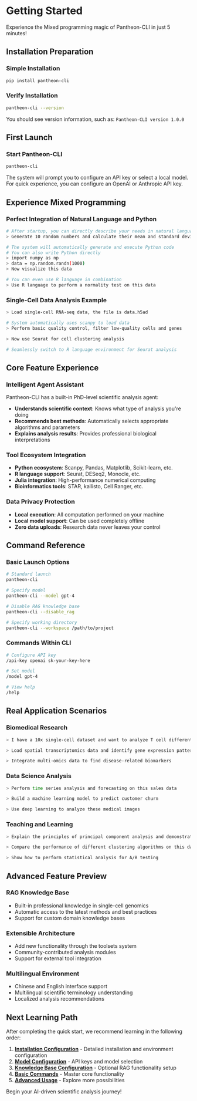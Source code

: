 # Getting Started

Experience the Mixed programming magic of Pantheon-CLI in just 5 minutes!

## Installation Preparation

### Simple Installation
```bash
pip install pantheon-cli
```

### Verify Installation
```bash
pantheon-cli --version
```

You should see version information, such as: `Pantheon-CLI version 1.0.0`

## First Launch

### Start Pantheon-CLI
```bash
pantheon-cli
```

The system will prompt you to configure an API key or select a local model. For quick experience, you can configure an OpenAI or Anthropic API key.

## Experience Mixed Programming

### Perfect Integration of Natural Language and Python
```bash
# After startup, you can directly describe your needs in natural language
> Generate 10 random numbers and calculate their mean and standard deviation

# The system will automatically generate and execute Python code
# You can also write Python directly
> import numpy as np
> data = np.random.randn(1000)
> Now visualize this data

# You can even use R language in combination
> Use R language to perform a normality test on this data
```

### Single-Cell Data Analysis Example
```bash
> Load single-cell RNA-seq data, the file is data.h5ad

# System automatically uses scanpy to load data
> Perform basic quality control, filter low-quality cells and genes

> Now use Seurat for cell clustering analysis

# Seamlessly switch to R language environment for Seurat analysis
```

## Core Feature Experience

### Intelligent Agent Assistant
Pantheon-CLI has a built-in PhD-level scientific analysis agent:
- **Understands scientific context**: Knows what type of analysis you're doing
- **Recommends best methods**: Automatically selects appropriate algorithms and parameters  
- **Explains analysis results**: Provides professional biological interpretations

### Tool Ecosystem Integration
- **Python ecosystem**: Scanpy, Pandas, Matplotlib, Scikit-learn, etc.
- **R language support**: Seurat, DESeq2, Monocle, etc.
- **Julia integration**: High-performance numerical computing
- **Bioinformatics tools**: STAR, kallisto, Cell Ranger, etc.

### Data Privacy Protection
- **Local execution**: All computation performed on your machine
- **Local model support**: Can be used completely offline
- **Zero data uploads**: Research data never leaves your control

## Command Reference

### Basic Launch Options
```bash
# Standard launch
pantheon-cli

# Specify model
pantheon-cli --model gpt-4

# Disable RAG knowledge base
pantheon-cli --disable_rag

# Specify working directory
pantheon-cli --workspace /path/to/project
```

### Commands Within CLI
```bash
# Configure API key
/api-key openai sk-your-key-here

# Set model
/model gpt-4

# View help
/help
```

## Real Application Scenarios

### Biomedical Research
```bash
> I have a 10x single-cell dataset and want to analyze T cell differentiation trajectories

> Load spatial transcriptomics data and identify gene expression patterns in tissue structures

> Integrate multi-omics data to find disease-related biomarkers
```

### Data Science Analysis
```bash
> Perform time series analysis and forecasting on this sales data

> Build a machine learning model to predict customer churn

> Use deep learning to analyze these medical images
```

### Teaching and Learning
```bash
> Explain the principles of principal component analysis and demonstrate with code

> Compare the performance of different clustering algorithms on this dataset

> Show how to perform statistical analysis for A/B testing
```

## Advanced Feature Preview

### RAG Knowledge Base
- Built-in professional knowledge in single-cell genomics
- Automatic access to the latest methods and best practices
- Support for custom domain knowledge bases

### Extensible Architecture
- Add new functionality through the toolsets system
- Community-contributed analysis modules
- Support for external tool integration

### Multilingual Environment
- Chinese and English interface support
- Multilingual scientific terminology understanding
- Localized analysis recommendations

## Next Learning Path

After completing the quick start, we recommend learning in the following order:

1. **[Installation Configuration](/installation)** - Detailed installation and environment configuration
2. **[Model Configuration](/installation/model-config)** - API keys and model selection
3. **[Knowledge Base Configuration](/installation/knowledge-base)** - Optional RAG functionality setup
4. **[Basic Commands](/basic-commands)** - Master core functionality
5. **[Advanced Usage](/advanced-usage)** - Explore more possibilities

Begin your AI-driven scientific analysis journey!